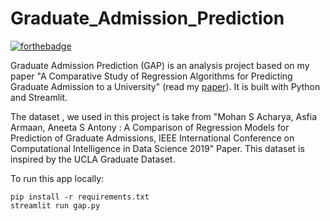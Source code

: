 # Graduate_Admission_Prediction
[![forthebadge](https://forthebadge.com/images/badges/made-with-python.svg)](https://forthebadge.com)


Graduate Admission Prediction (GAP) is an analysis project based on my paper "A Comparative Study of Regression Algorithms for Predicting Graduate Admission to a University" (read my [paper](https://www.researchgate.net/publication/343280957_A_Comparative_Study_of_Regression_Algorithms_for_Predicting_Graduate_Admission_to_a_University)). It is built with Python and Streamlit.



The dataset , we used in this project is take from "Mohan S Acharya, Asfia Armaan, Aneeta S Antony : A Comparison of Regression Models for Prediction of Graduate Admissions, IEEE International Conference on Computational Intelligence in Data Science 2019" Paper. This dataset is inspired by the UCLA Graduate Dataset.


To run this app locally:

```
pip install -r requirements.txt
streamlit run gap.py
```



